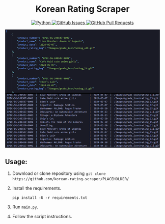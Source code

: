 <h1 align="center">Korean Rating Scraper</h1>

<p align="center">
    <a href="https://www.python.org/downloads/release/python-380/" align="center">
        <img alt="Python" src="https://img.shields.io/badge/python-3.8 | 3.9 | 3.10 | 3.11 | 3.12-blue">
    </a>
    <a href="https://github.com/Nazar1ky/epic-games-store-remove-all-friends/issues" align="center">
        <img alt="GitHub Issues" src="https://img.shields.io/github/issues/Nazar1ky/korean-rating-scraper">
    </a>
    <a href="https://github.com/Nazar1ky/epic-games-store-remove-all-friends/pulls" align="center">
        <img alt="GitHub Pull Requests" src="https://img.shields.io/github/issues-pr/Nazar1ky/korean-rating-scraper">
    </a>
</p>


<img src="https://github.com/Nazar1ky/korean-rating-scraper/blob/main/pic.png" />

## Usage:

1. Download or clone repository using `git clone https://github.com/korean-rating-scraper/PLACEHOLDER/`
2. Install the requirements.

    ```
    pip install -U -r requirements.txt
    ```

3. Run `main.py`.
4. Follow the script instructions.